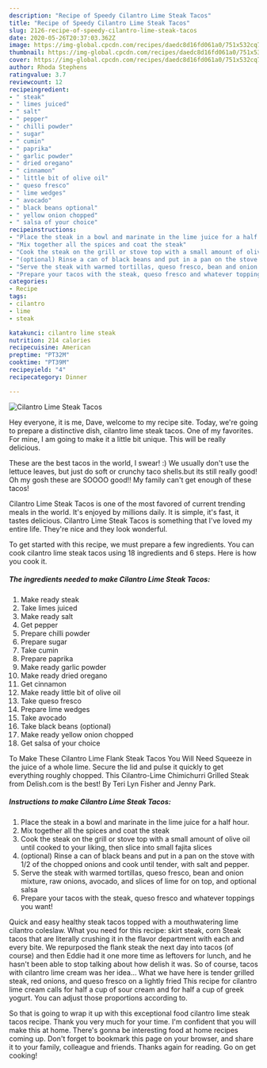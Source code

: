 ```yaml
---
description: "Recipe of Speedy Cilantro Lime Steak Tacos"
title: "Recipe of Speedy Cilantro Lime Steak Tacos"
slug: 2126-recipe-of-speedy-cilantro-lime-steak-tacos
date: 2020-05-26T20:37:03.362Z
image: https://img-global.cpcdn.com/recipes/daedc8d16fd061a0/751x532cq70/cilantro-lime-steak-tacos-recipe-main-photo.jpg
thumbnail: https://img-global.cpcdn.com/recipes/daedc8d16fd061a0/751x532cq70/cilantro-lime-steak-tacos-recipe-main-photo.jpg
cover: https://img-global.cpcdn.com/recipes/daedc8d16fd061a0/751x532cq70/cilantro-lime-steak-tacos-recipe-main-photo.jpg
author: Rhoda Stephens
ratingvalue: 3.7
reviewcount: 12
recipeingredient:
- " steak"
- " limes juiced"
- " salt"
- " pepper"
- " chilli powder"
- " sugar"
- " cumin"
- " paprika"
- " garlic powder"
- " dried oregano"
- " cinnamon"
- " little bit of olive oil"
- " queso fresco"
- " lime wedges"
- " avocado"
- " black beans optional"
- " yellow onion chopped"
- " salsa of your choice"
recipeinstructions:
- "Place the steak in a bowl and marinate in the lime juice for a half hour."
- "Mix together all the spices and coat the steak"
- "Cook the steak on the grill or stove top with a small amount of olive oil until cooked to your liking, then slice into small fajita slices"
- "(optional) Rinse a can of black beans and put in a pan on the stove with 1/2 of the chopped onions and cook until tender, with salt and pepper."
- "Serve the steak with warmed tortillas, queso fresco, bean and onion mixture, raw onions, avocado, and slices of lime for on top, and optional salsa"
- "Prepare your tacos with the steak, queso fresco and whatever toppings you want!"
categories:
- Recipe
tags:
- cilantro
- lime
- steak

katakunci: cilantro lime steak 
nutrition: 214 calories
recipecuisine: American
preptime: "PT32M"
cooktime: "PT39M"
recipeyield: "4"
recipecategory: Dinner

---
```



![Cilantro Lime Steak Tacos](https://img-global.cpcdn.com/recipes/daedc8d16fd061a0/751x532cq70/cilantro-lime-steak-tacos-recipe-main-photo.jpg)

Hey everyone, it is me, Dave, welcome to my recipe site. Today, we're going to prepare a distinctive dish, cilantro lime steak tacos. One of my favorites. For mine, I am going to make it a little bit unique. This will be really delicious.

These are the best tacos in the world, I swear! :) We usually don&#39;t use the lettuce leaves, but just do soft or crunchy taco shells.but its still really good! Oh my gosh these are SOOOO good!! My family can&#39;t get enough of these tacos!

Cilantro Lime Steak Tacos is one of the most favored of current trending meals in the world. It's enjoyed by millions daily. It is simple, it's fast, it tastes delicious. Cilantro Lime Steak Tacos is something that I've loved my entire life. They're nice and they look wonderful.


To get started with this recipe, we must prepare a few ingredients. You can cook cilantro lime steak tacos using 18 ingredients and 6 steps. Here is how you cook it.

<!--inarticleads1-->

##### The ingredients needed to make Cilantro Lime Steak Tacos:

1. Make ready  steak
1. Take  limes juiced
1. Make ready  salt
1. Get  pepper
1. Prepare  chilli powder
1. Prepare  sugar
1. Take  cumin
1. Prepare  paprika
1. Make ready  garlic powder
1. Make ready  dried oregano
1. Get  cinnamon
1. Make ready  little bit of olive oil
1. Take  queso fresco
1. Prepare  lime wedges
1. Take  avocado
1. Take  black beans (optional)
1. Make ready  yellow onion chopped
1. Get  salsa of your choice


To Make These Cilantro Lime Flank Steak Tacos You Will Need Squeeze in the juice of a whole lime. Secure the lid and pulse it quickly to get everything roughly chopped. This Cilantro-Lime Chimichurri Grilled Steak from Delish.com is the best! By Teri Lyn Fisher and Jenny Park. 

<!--inarticleads2-->

##### Instructions to make Cilantro Lime Steak Tacos:

1. Place the steak in a bowl and marinate in the lime juice for a half hour.
1. Mix together all the spices and coat the steak
1. Cook the steak on the grill or stove top with a small amount of olive oil until cooked to your liking, then slice into small fajita slices
1. (optional) Rinse a can of black beans and put in a pan on the stove with 1/2 of the chopped onions and cook until tender, with salt and pepper.
1. Serve the steak with warmed tortillas, queso fresco, bean and onion mixture, raw onions, avocado, and slices of lime for on top, and optional salsa
1. Prepare your tacos with the steak, queso fresco and whatever toppings you want!


Quick and easy healthy steak tacos topped with a mouthwatering lime cilantro coleslaw. What you need for this recipe: skirt steak, corn Steak tacos that are literally crushing it in the flavor department with each and every bite. We repurposed the flank steak the next day into tacos (of course) and then Eddie had it one more time as leftovers for lunch, and he hasn&#39;t been able to stop talking about how delish it was. So of course, tacos with cilantro lime cream was her idea… What we have here is tender grilled steak, red onions, and queso fresco on a lightly fried This recipe for cilantro lime cream calls for half a cup of sour cream and for half a cup of greek yogurt. You can adjust those proportions according to. 

So that is going to wrap it up with this exceptional food cilantro lime steak tacos recipe. Thank you very much for your time. I'm confident that you will make this at home. There's gonna be interesting food at home recipes coming up. Don't forget to bookmark this page on your browser, and share it to your family, colleague and friends. Thanks again for reading. Go on get cooking!

